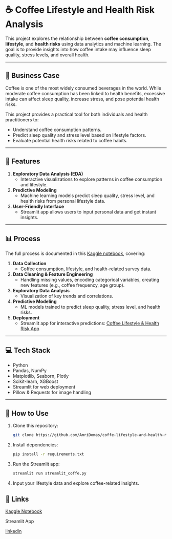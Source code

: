 # ☕ Coffee Lifestyle and Health Risk Analysis

This project explores the relationship between **coffee consumption**, **lifestyle**, and **health risks** using data analytics and machine learning. The goal is to provide insights into how coffee intake may influence sleep quality, stress levels, and overall health.

---

## 🌟 Business Case

Coffee is one of the most widely consumed beverages in the world. While moderate coffee consumption has been linked to health benefits, excessive intake can affect sleep quality, increase stress, and pose potential health risks.  

This project provides a practical tool for both individuals and health practitioners to:

- Understand coffee consumption patterns.
- Predict sleep quality and stress level based on lifestyle factors.
- Evaluate potential health risks related to coffee habits.

---

## 🚀 Features

1. **Exploratory Data Analysis (EDA)**
   - Interactive visualizations to explore patterns in coffee consumption and lifestyle.
2. **Predictive Modeling**
   - Machine learning models predict sleep quality, stress level, and health risks from personal lifestyle data.
3. **User-Friendly Interface**
   - Streamlit app allows users to input personal data and get instant insights.

---

## 📊 Process

The full process is documented in this [Kaggle notebook](https://www.kaggle.com/code/amri11/coffee-lifestyle-and-health-risk-modeling), covering:

1. **Data Collection**
   - Coffee consumption, lifestyle, and health-related survey data.
2. **Data Cleaning & Feature Engineering**
   - Handling missing values, encoding categorical variables, creating new features (e.g., coffee frequency, age group).
3. **Exploratory Data Analysis**
   - Visualization of key trends and correlations.
4. **Predictive Modeling**
   - ML models trained to predict sleep quality, stress level, and health risks.
5. **Deployment**
   - Streamlit app for interactive predictions: [Coffee Lifestyle & Health Risk App](https://share.streamlit.io/amri11/coffee-lifestyle-and-health-risk/main/app.py)

---

## 💻 Tech Stack

- Python
- Pandas, NumPy
- Matplotlib, Seaborn, Plotly
- Scikit-learn, XGBoost
- Streamlit for web deployment
- Pillow & Requests for image handling

---

## 📌 How to Use

1. Clone this repository:
   ```bash
   git clone https://github.com/AmriDomas/coffe-lifestyle-and-health-risk.git
   ```
2. Install dependencies:
   ```bash
   pip install -r requirements.txt
   ```
3. Run the Streamlit app:
   ```bash
   streamlit run streamlit_coffe.py
   ```
4. Input your lifestyle data and explore coffee-related insights.

## 🔗 Links

[Kaggle Notebook](https://www.kaggle.com/code/amri11/coffee-lifestyle-and-health-risk-modeling)

Streamlit App

[linkedin](https://www.linkedin.com/in/muh-amri-sidiq/)
